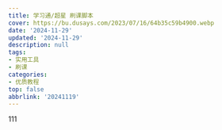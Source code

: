 ```yaml
---
title: 学习通/超星 刷课脚本
cover: https://bu.dusays.com/2023/07/16/64b35c59b4900.webp
date: '2024-11-29'
updated: '2024-11-29'
description: null
tags:
- 实用工具
- 刷课
categories:
- 优质教程
top: false
abbrlink: '20241119'
---
```


111
